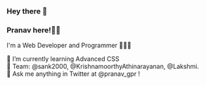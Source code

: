 ### Hey there 👋

### Pranav here!🧑🏻

 I'm a Web Developer and Programmer 👨🏻‍💻

 🌱 I’m currently learning Advanced CSS <br>
 👯 Team: @sank2000, @KrishnamoorthyAthinarayanan, @Lakshmi. <br>
 💬 Ask me anything in Twitter at @pranav_gpr !

